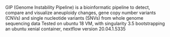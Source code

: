GIP (Genome Instability Pipeline) is a bioinformatic pipeline to detect, compare and visualize aneuploidy changes, gene copy number variants (CNVs) and single nucleotide variants (SNVs) from whole genome sequencing data 
Tested on ubuntu 18 VM, with singularity 3.5 bootstrapping an ubuntu xenial container, nextflow version 20.04.1.5335
